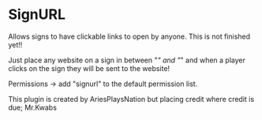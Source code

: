 # SignURL
Allows signs to have clickable links to open by anyone.
This is not finished yet!!

Just place any website on a sign in between "*" and "*" and when a player clicks on the sign they will be sent to the website!

Permissions -> add "signurl" to the default permission list.

This plugin is created by AriesPlaysNation but placing credit where credit is due; <href src="https://github.com/MrKwabs">Mr.Kwabs</href>
